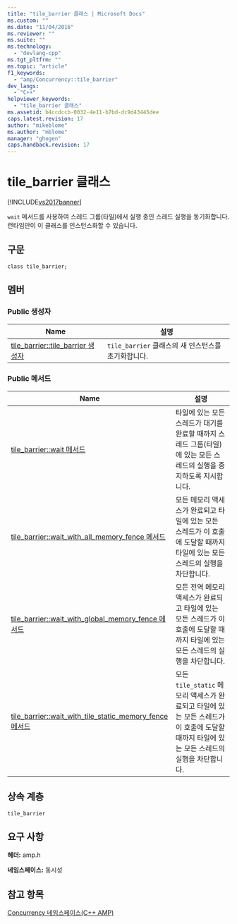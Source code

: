 ```yaml
---
title: "tile_barrier 클래스 | Microsoft Docs"
ms.custom: ""
ms.date: "11/04/2016"
ms.reviewer: ""
ms.suite: ""
ms.technology: 
  - "devlang-cpp"
ms.tgt_pltfrm: ""
ms.topic: "article"
f1_keywords: 
  - "amp/Concurrency::tile_barrier"
dev_langs: 
  - "C++"
helpviewer_keywords: 
  - "tile_barrier 클래스"
ms.assetid: b4ccdccb-0032-4e11-b7bd-dc9d43445dee
caps.latest.revision: 17
author: "mikeblome"
ms.author: "mblome"
manager: "ghogen"
caps.handback.revision: 17
---
```

# tile_barrier 클래스
[!INCLUDE[vs2017banner](../../../assembler/inline/includes/vs2017banner.md)]

`wait` 메서드를 사용하여 스레드 그룹\(타일\)에서 실행 중인 스레드 실행을 동기화합니다.  런타임만이 이 클래스를 인스턴스화할 수 있습니다.  
  
## 구문  
  
```  
class tile_barrier;  
```  
  
## 멤버  
  
### Public 생성자  
  
|Name|설명|  
|----------|--------|  
|[tile\_barrier::tile\_barrier 생성자](../Topic/tile_barrier::tile_barrier%20Constructor.md)|`tile_barrier` 클래스의 새 인스턴스를 초기화합니다.|  
  
### Public 메서드  
  
|Name|설명|  
|----------|--------|  
|[tile\_barrier::wait 메서드](../Topic/tile_barrier::wait%20Method.md)|타일에 있는 모든 스레드가 대기를 완료할 때까지 스레드 그룹\(타일\)에 있는 모든 스레드의 실행을 중지하도록 지시합니다.|  
|[tile\_barrier::wait\_with\_all\_memory\_fence 메서드](../Topic/tile_barrier::wait_with_all_memory_fence%20Method.md)|모든 메모리 액세스가 완료되고 타일에 있는 모든 스레드가 이 호출에 도달할 때까지 타일에 있는 모든 스레드의 실행을 차단합니다.|  
|[tile\_barrier::wait\_with\_global\_memory\_fence 메서드](../Topic/tile_barrier::wait_with_global_memory_fence%20Method.md)|모든 전역 메모리 액세스가 완료되고 타일에 있는 모든 스레드가 이 호출에 도달할 때까지 타일에 있는 모든 스레드의 실행을 차단합니다.|  
|[tile\_barrier::wait\_with\_tile\_static\_memory\_fence 메서드](../Topic/tile_barrier::wait_with_tile_static_memory_fence%20Method.md)|모든 `tile_static` 메모리 액세스가 완료되고 타일에 있는 모든 스레드가 이 호출에 도달할 때까지 타일에 있는 모든 스레드의 실행을 차단합니다.|  
  
## 상속 계층  
 `tile_barrier`  
  
## 요구 사항  
 **헤더:** amp.h  
  
 **네임스페이스:** 동시성  
  
## 참고 항목  
 [Concurrency 네임스페이스\(C\+\+ AMP\)](../../../parallel/amp/reference/concurrency-namespace-cpp-amp.md)